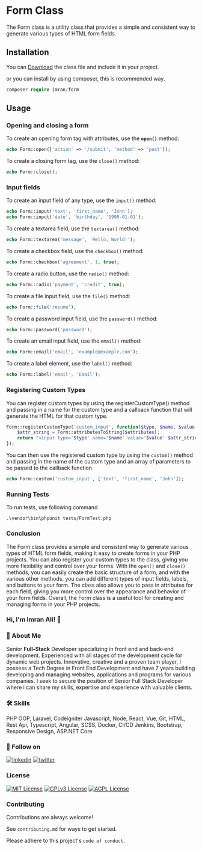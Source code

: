# Form Class

The Form class is a utility class that provides a simple and consistent way to generate various types of HTML form
fields.

## Installation

You can [Download](https://github.com/grim-reapper/form/archive/refs/heads/main.zip) the class file and include it in
your project.

or you can install by using composer, this is recommended way.

```php
composer require imran/form
```

## Usage

### Opening and closing a form

To create an opening form tag with attributes, use the **`open()`**  method:

```php
echo Form::open(['action' => '/submit', 'method' => 'post']);
```

To create a closing form tag, use the `close()` method:

```php
echo Form::close();
```

### Input fields

To create an input field of any type, use the `input()` method:

```php
echo Form::input('text', 'first_name', 'John');
echo Form::input('date', 'birthday', '1990-01-01');
```

To create a textarea field, use the `textarea()` method:

```php
echo Form::textarea('message', 'Hello, World!');
```

To create a checkbox field, use the `checkbox()` method:

```php
echo Form::checkbox('agreement', 1, true);
```

To create a radio button, use the `radio()` method:

```php
echo Form::radio('payment', 'credit', true);
```

To create a file input field, use the `file()` method:

```php
echo Form::file('resume');
```

To create a password input field, use the `password()` method:

```php
echo Form::password('password');
```

To create an email input field, use the `email()` method:

```php
echo Form::email('email', 'example@example.com');
```

To create a label element, use the `label()` method:

```php
echo Form::label('email', 'Email');
```

### Registering Custom Types

You can register custom types by using the registerCustomType() method and passing in a name for the custom type and a
callback function that will generate the HTML for that custom type.

```php
Form::registerCustomType('custom_input', function($type, $name, $value, $attributes = []) {
    $attr_string = Form::attributesToString($attributes);
    return "<input type='$type' name='$name' value='$value' $attr_string>";
});
```

You can then use the registered custom type by using the `custom()` method and passing in the name of the custom type
and an array of parameters to be passed to the callback function

```php
echo Form::custom('custom_input', ['text', 'first_name', 'John']);
```

### Running Tests

To run tests, use following command

```shell
.\vendor\bin\phpunit tests/FormTest.php
```

### Conclusion

The Form class provides a simple and consistent way to generate various types of HTML form fields, making it easy to
create forms in your PHP projects. You can also register your custom types to the class, giving you more flexibility and
control over your forms. With the `open()` and `close()` methods, you can easily create the basic structure of a form,
and with the various other methods, you can add different types of input fields, labels, and buttons to your form. The
class also allows you to pass in attributes for each field, giving you more control over the appearance and behavior of
your form fields. Overall, the Form class is a useful tool for creating and managing forms in your PHP projects.

### Hi, I'm Imran Ali! 👋

### 🚀 About Me

Senior **Full-Stack** Developer specializing in front end and back-end development. Experienced with all stages of
the development cycle for dynamic web projects. Innovative, creative and a proven team player, I possess
a Tech Degree in Front End Development and have 7 years building developing and managing websites,
applications and programs for various companies. I seek to secure the position of Senior Full
Stack Developer where i can share my skills, expertise and experience with valuable clients.

### 🛠 Skills

PHP OOP,
Laravel,
Codeigniter
Javascript,
Node,
React,
Vue,
Git,
HTML,
Rest Api,
Typescript,
Angular,
SCSS,
Docker,
CI/CD Jenkins,
Bootstrap,
Responsive Design,
ASP.NET Core

### 🔗 Follow on

[![linkedin](https://img.shields.io/badge/linkedin-0A66C2?style=for-the-badge&logo=linkedin&logoColor=white)](https://www.linkedin.com/in/imranali291/)
[![twitter](https://img.shields.io/badge/twitter-1DA1F2?style=for-the-badge&logo=twitter&logoColor=white)](https://twitter.com/imranali125)

### License

[![MIT License](https://img.shields.io/badge/License-MIT-green.svg)](https://choosealicense.com/licenses/mit/)
[![GPLv3 License](https://img.shields.io/badge/License-GPL%20v3-yellow.svg)](https://opensource.org/licenses/)
[![AGPL License](https://img.shields.io/badge/license-AGPL-blue.svg)](http://www.gnu.org/licenses/agpl-3.0)

### Contributing

Contributions are always welcome!

See `contributing.md` for ways to get started.

Please adhere to this project's `code of conduct`.